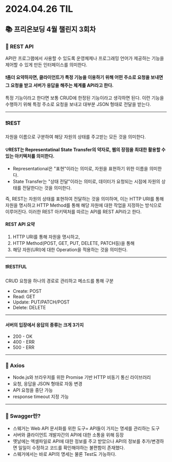 # 2024.04.26 TIL

## 📚 프리온보딩 4월 챌린지 3회차

### 🚨 REST API

API란 프로그램에서 사용할 수 있도록 운영체제나 프로그래밍 언어가 제공하는 기능을 제어할 수 있게 만든 인터페이스를 의미한다.

#### ❗️좀더 요약하자면, 클라이언트가 특정 기능을 이용하기 위해 어떤 주소로 요청을 보내면 그 요청을 받고 서버가 응답을 해주는 체계를 API라고 한다.

특정 기능이라고 한다면 보통 CRUD에 한정된 기능이라고 생각하면 된다. 이런 기능을 수행하기 위해 특정 주소로 요청을 보내고 대부분 JSON 형태로 전달을 받는다.

---

### ❗️REST

자원을 이름으로 구분하여 해당 자원의 상태를 주고받는 모든 것을 의미한다.

#### 💡REST는 Representatinal State Transfer의 약자로, 웹의 장점을 최대한 활용할 수 있는 아키텍처를 의미한다.

- Representational은 "표현"이라는 의미로, 자원을 표현하기 위한 이름을 의미한다.
- State Transfer는 "상태 전달"이라는 의미로, 데이터가 요청되는 시점에 자원의 상태를 전달한다는 것을 의미한다.

즉, REST는 자원의 상태를 표현하여 전달하는 것을 의미하며, 이는 HTTP URI를 통해 자원을 명시하고 HTTP Method를 통해 해당 자원에 대한 작업을 지정하는 방식으로 이루어진다. 이러한 REST 아키텍처를 따르는 API를 REST API라고 한다.

#### REST API 요약

1. HTTP URI를 통해 자원을 명시하고,
2. HTTP Method(POST, GET, PUT, DELETE, PATCH등)을 통해
3. 해당 자원(URI)에 대한 Operation을 적용하는 것을 의미한다.

---

#### ❗️RESTFUL

CRUD 요청을 하나의 경로로 관리하고 메소드를 통해 구분

- Create: POST
- Read: GET
- Update: PUT/PATCH/POST
- Delete: DELETE

---

#### 서버의 입장에서 응답의 종류는 크게 3가지

- 200 - OK
- 400 - ERR
- 500 - ERR

---

### 🚨 Axios

- Node.js와 브라우저를 위한 Promise 기반 HTTP 비동기 통신 라이브러리
- 요청, 응답을 JSON 형태로 자동 변경
- API 요청을 중단 가능
- response timeout 지정 가능

---

### 🚨 Swagger란?

- 스웨거는 Web API 문서화를 위한 도구= API들이 가지는 명세를 관리하는 도구
- 서버와 클라이언트 개발자간의 API에 대한 소통을 위해 등장
- 옛날에는 엑셀파일로 API에 대한 정보를 주고 받았으나 API의 정보를 추가/변경하면 일일이 수정하고 코드를 확인해야하는 불편함이 존재했다.
- 스웨거에서는 바로 API의 명세는 물론 Test도 가능하다.
